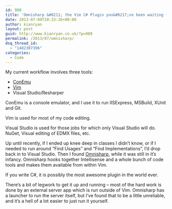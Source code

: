 ```yaml
---
id: 988
title: 'Omnisharp &#8211; the Vim C# Plugin you&#8217;ve been waiting for'
date: 2013-07-09T20:33:26+00:00
author: kianryan
layout: post
guid: http://www.kianryan.co.uk/?p=988
permalink: /2013/07/omnisharp/
dsq_thread_id:
  - "1482307396"
categories:
  - Code
---
```

My current workflow involves three tools:

  * [ConEmu](http://code.google.com/p/conemu-maximus5/)
  * [Vim](http://www.vim.org/)
  * Visual Studio/Resharper

ConEmu is a console emulator, and I use it to run IISExpress, MSBuild, XUnit and Git.

Vim is used for most of my code editing.

Visual Studio is used for those jobs for which only Visual Studio will do. NuGet, Visual editing of EDMX files, etc.

Up until recently, if I ended up knee deep in classes I didn&#8217;t know, or if I needed to run around &#8220;Find Usages&#8221; and &#8220;Find Implementations&#8221;, I&#8217;d drop back in to Visual Studio. Then I found [Omnisharp](https://github.com/nosami/Omnisharp), while it was still in it&#8217;s infancy. Omnisharp hooks together Intellisense and a whole bunch of code tools and makes them available from within Vim.

If you write C#, it is possibly the most awesome plugin in the world ever.

There&#8217;s a bit of legwork to get it up and running &#8211; most of the hard work is done by an external server app which is run outside of Vim. Omnisharp has a launcher to run the server itself, but I&#8217;ve found that to be a little unreliable, and it&#8217;s a hell of a lot easier to just run it yourself.